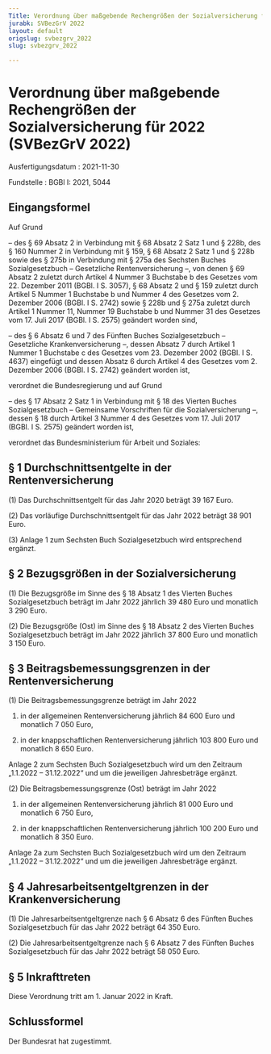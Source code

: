 ```yaml
---
Title: Verordnung über maßgebende Rechengrößen der Sozialversicherung für 2022
jurabk: SVBezGrV 2022
layout: default
origslug: svbezgrv_2022
slug: svbezgrv_2022

---
```


# Verordnung über maßgebende Rechengrößen der Sozialversicherung für 2022 (SVBezGrV 2022)

Ausfertigungsdatum
:   2021-11-30

Fundstelle
:   BGBl I: 2021, 5044


## Eingangsformel

Auf Grund

–   des § 69 Absatz 2 in Verbindung mit § 68 Absatz 2 Satz 1 und § 228b,
    des § 160 Nummer 2 in Verbindung mit § 159, § 68 Absatz 2 Satz 1 und §
    228b sowie des § 275b in Verbindung mit § 275a des Sechsten Buches
    Sozialgesetzbuch – Gesetzliche Rentenversicherung –, von denen § 69
    Absatz 2 zuletzt durch Artikel 4 Nummer 3 Buchstabe b des Gesetzes vom
    22\. Dezember 2011 (BGBl. I S. 3057), § 68 Absatz 2 und § 159 zuletzt
    durch Artikel 5 Nummer 1 Buchstabe b und Nummer 4 des Gesetzes vom 2.
    Dezember 2006 (BGBl. I S. 2742) sowie § 228b und § 275a zuletzt durch
    Artikel 1 Nummer 11, Nummer 19 Buchstabe b und Nummer 31 des Gesetzes
    vom 17. Juli 2017 (BGBl. I S. 2575) geändert worden sind,


–   des § 6 Absatz 6 und 7 des Fünften Buches Sozialgesetzbuch –
    Gesetzliche Krankenversicherung –, dessen Absatz 7 durch Artikel 1
    Nummer 1 Buchstabe c des Gesetzes vom 23. Dezember 2002 (BGBl. I S.
    4637) eingefügt und dessen Absatz 6 durch Artikel 4 des Gesetzes vom
    2\. Dezember 2006 (BGBl. I S. 2742) geändert worden ist,



verordnet die Bundesregierung und auf Grund

–   des § 17 Absatz 2 Satz 1 in Verbindung mit § 18 des Vierten Buches
    Sozialgesetzbuch – Gemeinsame Vorschriften für die Sozialversicherung
    –, dessen § 18 durch Artikel 3 Nummer 4 des Gesetzes vom 17. Juli 2017
    (BGBl. I S. 2575) geändert worden ist,



verordnet das Bundesministerium für Arbeit und Soziales:


## § 1 Durchschnittsentgelte in der Rentenversicherung

(1) Das Durchschnittsentgelt für das Jahr 2020 beträgt 39 167 Euro.

(2) Das vorläufige Durchschnittsentgelt für das Jahr 2022 beträgt
38 901 Euro.

(3) Anlage 1 zum Sechsten Buch Sozialgesetzbuch wird entsprechend
ergänzt.


## § 2 Bezugsgrößen in der Sozialversicherung

(1) Die Bezugsgröße im Sinne des § 18 Absatz 1 des Vierten Buches
Sozialgesetzbuch beträgt im Jahr 2022 jährlich 39 480 Euro und
monatlich 3 290 Euro.

(2) Die Bezugsgröße (Ost) im Sinne des § 18 Absatz 2 des Vierten
Buches Sozialgesetzbuch beträgt im Jahr 2022 jährlich 37 800 Euro und
monatlich 3 150 Euro.


## § 3 Beitragsbemessungsgrenzen in der Rentenversicherung

(1) Die Beitragsbemessungsgrenze beträgt im Jahr 2022

1.  in der allgemeinen Rentenversicherung jährlich 84 600 Euro und
    monatlich 7 050 Euro,


2.  in der knappschaftlichen Rentenversicherung jährlich 103 800 Euro und
    monatlich 8 650 Euro.



Anlage 2 zum Sechsten Buch Sozialgesetzbuch wird um den Zeitraum
„1.1.2022 – 31.12.2022“ und um die jeweiligen Jahresbeträge ergänzt.

(2) Die Beitragsbemessungsgrenze (Ost) beträgt im Jahr 2022

1.  in der allgemeinen Rentenversicherung jährlich 81 000 Euro und
    monatlich 6 750 Euro,


2.  in der knappschaftlichen Rentenversicherung jährlich 100 200 Euro und
    monatlich 8 350 Euro.



Anlage 2a zum Sechsten Buch Sozialgesetzbuch wird um den Zeitraum
„1.1.2022 – 31.12.2022“ und um die jeweiligen Jahresbeträge ergänzt.


## § 4 Jahresarbeitsentgeltgrenzen in der Krankenversicherung

(1) Die Jahresarbeitsentgeltgrenze nach § 6 Absatz 6 des Fünften
Buches Sozialgesetzbuch für das Jahr 2022 beträgt 64 350 Euro.

(2) Die Jahresarbeitsentgeltgrenze nach § 6 Absatz 7 des Fünften
Buches Sozialgesetzbuch für das Jahr 2022 beträgt 58 050 Euro.


## § 5 Inkrafttreten

Diese Verordnung tritt am 1. Januar 2022 in Kraft.


## Schlussformel

Der Bundesrat hat zugestimmt.

